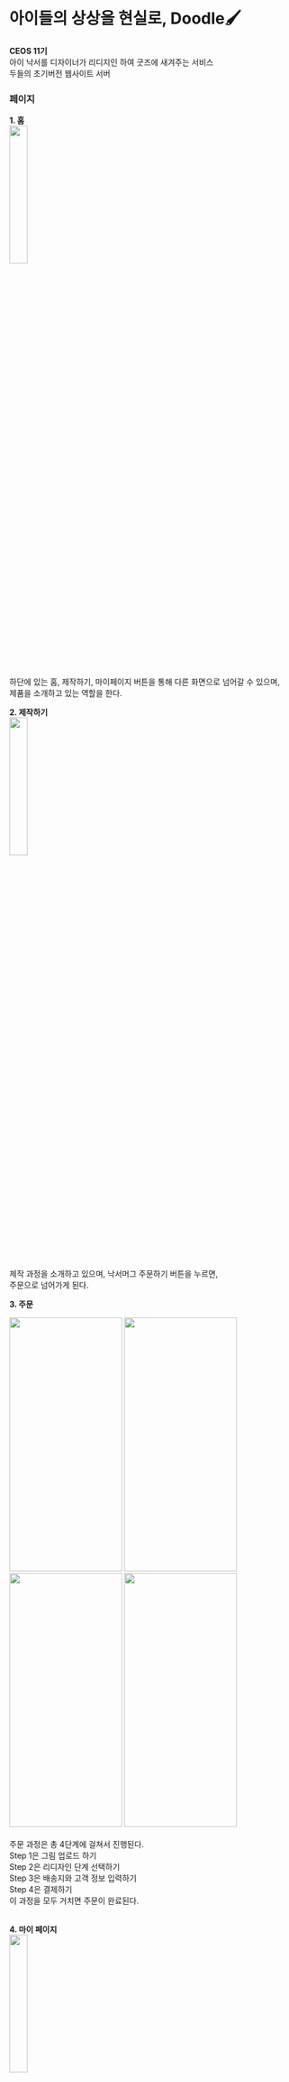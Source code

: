 # 아이들의 상상을 현실로, Doodle🖌
**CEOS 11기**  
아이 낙서를 디자이너가 리디지인 하여 굿즈에 새겨주는 서비스  
두들의 초기버전 웹사이트 서버  

### 페이지
**1. 홈**  
<img src="https://user-images.githubusercontent.com/46347830/111909774-f170c780-8aa1-11eb-85d2-a09b0735e9ba.JPG" width="25%"/>  
하단에 있는 홈, 제작하기, 마이페이지 버튼을 통해 다른 화면으로 넘어갈 수 있으며,  
제품을 소개하고 있는 역할을 한다.
<br/>

**2. 제작하기**  
<img src="https://user-images.githubusercontent.com/46347830/111909835-2c72fb00-8aa2-11eb-825a-21664300de9e.JPG" width="25%" />  
제작 과정을 소개하고 있으며, 낙서머그 주문하기 버튼을 누르면,  
주문으로 넘어가게 된다.
<br/>

**3. 주문**  
<div display="inline-block">
<img src="https://user-images.githubusercontent.com/46347830/111910270-0c443b80-8aa4-11eb-8a16-29870b7d62fc.JPG" width="200px" height="450px" />
<img src="https://user-images.githubusercontent.com/46347830/111909872-54625e80-8aa2-11eb-9a61-06ce24681a45.JPG" width="200px" height="450px"/>
<img src="https://user-images.githubusercontent.com/46347830/111909866-52000480-8aa2-11eb-99e0-bc6a8a5d013a.JPG" width="200px" height="450px"/>
<img src="https://user-images.githubusercontent.com/46347830/111909870-53313180-8aa2-11eb-8970-eab53a714bff.png" width="200px" height="450px"/>
</div><br/>  
주문 과정은 총 4단계에 걸쳐서 진행된다.</br>
Step 1은 그림 업로드 하기<br/>
Step 2은 리디자인 단계 선택하기<br/>
Step 3은 배송지와 고객 정보 입력하기<br/> 
Step 4은 결제하기<br/>
이 과정을 모두 거치면 주문이 완료된다.  
<br/>
<br/>

**4. 마이 페이지**  
<img src="https://user-images.githubusercontent.com/46347830/111910449-bf149980-8aa4-11eb-8c22-bf89ad201242.JPG" width="25%" />  
자신이 주문한 물건의 배송 상태와 자주하는 질문 등을 볼 수 있다.
<br/>

### 두들 링크
네이버 스마트 스토어 : https://smartstore.naver.com/my_doodle  
인스타그램 : [@mydoodle.official](https://www.instagram.com)
